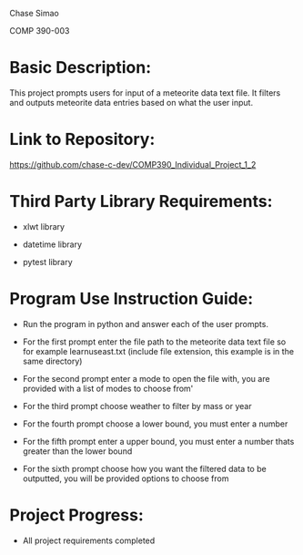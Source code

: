 Chase Simao

COMP 390-003 

# Basic Description:

This project prompts users for input of a meteorite data text file. 
It filters and outputs meteorite data entries based on what the user input.

# Link to Repository:

https://github.com/chase-c-dev/COMP390_Individual_Project_1_2

# Third Party Library Requirements:

- xlwt library

- datetime library

- pytest library

# Program Use Instruction Guide:

- Run the program in python and answer each of the user prompts. 

- For the first prompt enter the file path to the meteorite data text file so for example learnuseast.txt (include file extension, this example is in the same directory)

- For the second prompt enter a mode to open the file with, you are provided with a list of modes to choose from'

- For the third prompt choose weather to filter by mass or year

- For the fourth prompt choose a lower bound, you must enter a number

- For the fifth prompt enter a upper bound, you must enter a number thats greater than the lower bound

- For the sixth prompt choose how you want the filtered data to be outputted, you will be provided options to choose from 

# Project Progress:

- All project requirements completed

